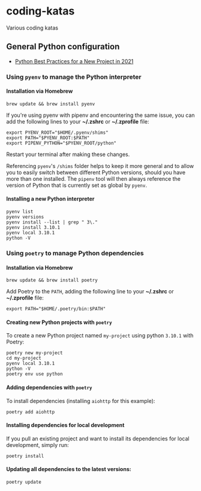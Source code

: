 # coding-katas
Various coding katas


## General Python configuration

- [Python Best Practices for a New Project in 2021](https://mitelman.engineering/blog/automating-python-best-practices-for-a-new-project/)

### Using `pyenv` to manage the Python interpreter

#### Installation via Homebrew

```shell
brew update && brew install pyenv
```

If you're using pyenv with pipenv and encountering the same issue, you can add the following lines to your **~/.zshrc** or **~/.zprofile** file:

```shell
export PYENV_ROOT="$HOME/.pyenv/shims"
export PATH="$PYENV_ROOT:$PATH"
export PIPENV_PYTHON="$PYENV_ROOT/python"
```

Restart your terminal after making these changes.

Referencing `pyenv`'s `/shims` folder helps to keep it more general and to allow you to easily switch between different Python versions, should you have more than one installed. The `pipenv` tool will then always reference the version of Python that is currently set as global by `pyenv`.

#### Installing a new Python interpreter

```shell
pyenv list
pyenv versions
pyenv install --list | grep " 3\."
pyenv install 3.10.1
pyenv local 3.10.1
python -V
```


### Using `poetry` to manage Python dependencies

#### Installation via Homebrew

```shell
brew update && brew install poetry
```

Add Poetry to the `PATH`, adding the following line to your **~/.zshrc** or **~/.zprofile** file:

```shell
export PATH="$HOME/.poetry/bin:$PATH"
```


#### Creating new Python projects with `poetry`

To create a new Python project named `my-project` using python `3.10.1` with Poetry:

```shell
poetry new my-project
cd my-project
pyenv local 3.10.1
python -V
poetry env use python
```


#### Adding dependencies with `poetry`

To install dependencies (installing `aiohttp` for this example): 

```shell
poetry add aiohttp
```


#### Installing dependencies for local development

If you pull an existing project and want to install its dependencies for local development, simply run:

```shell
poetry install
```

#### Updating all dependencies to the latest versions:

```shell
poetry update
```

